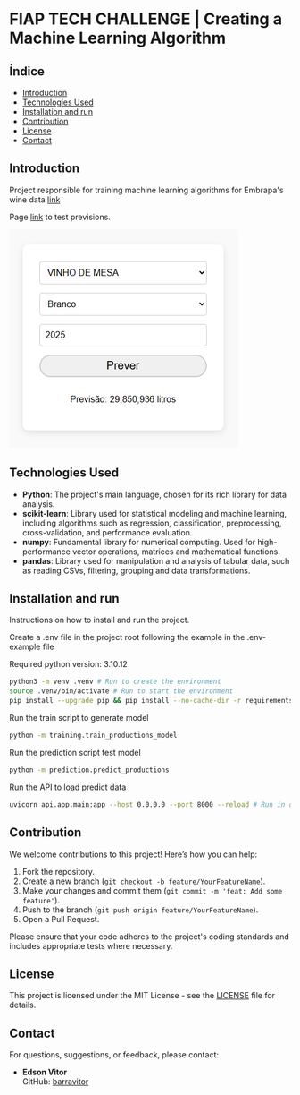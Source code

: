 # FIAP TECH CHALLENGE | Creating a Machine Learning Algorithm

## Índice

- [Introduction](#introduction)
- [Technologies Used](#technologies-used)
- [Installation and run](#installation-and-run)
- [Contribution](#contribution)
- [License](#license)
- [Contact](#contact)

## Introduction

Project responsible for training machine learning algorithms for Embrapa's wine data [link](http://vitibrasil.cnpuv.embrapa.br/index.php)


Page [link](https://barravitor.github.io/fiap-ml-tech-challenge-stage-3) to test previsions.

![alt text](image.png)

## Technologies Used

- **Python**: The project's main language, chosen for its rich library for data analysis.
- **scikit-learn**: Library used for statistical modeling and machine learning, including algorithms such as regression, classification, preprocessing, cross-validation, and performance evaluation.
- **numpy**: Fundamental library for numerical computing. Used for high-performance vector operations, matrices and mathematical functions.
- **pandas**: Library used for manipulation and analysis of tabular data, such as reading CSVs, filtering, grouping and data transformations.

## Installation and run

Instructions on how to install and run the project.

Create a .env file in the project root following the example in the .env-example file

Required python version: 3.10.12

```bash
python3 -m venv .venv # Run to create the environment
source .venv/bin/activate # Run to start the environment
pip install --upgrade pip && pip install --no-cache-dir -r requirements.txt # Run to install the necessary packages
```

Run the train script to generate model
```bash
python -m training.train_productions_model
```

Run the prediction script test model
```bash
python -m prediction.predict_productions
```

Run the API to load predict data
```bash
uvicorn api.app.main:app --host 0.0.0.0 --port 8000 --reload # Run in dev mode
```

## Contribution

We welcome contributions to this project! Here’s how you can help:

1. Fork the repository.
2. Create a new branch (`git checkout -b feature/YourFeatureName`).
3. Make your changes and commit them (`git commit -m 'feat: Add some feature'`).
4. Push to the branch (`git push origin feature/YourFeatureName`).
5. Open a Pull Request.

Please ensure that your code adheres to the project's coding standards and includes appropriate tests where necessary.

## License

This project is licensed under the MIT License - see the [LICENSE](LICENSE.txt) file for details.

## Contact

For questions, suggestions, or feedback, please contact:

* **Edson Vitor**  
  GitHub: [barravitor](https://github.com/barravitor)